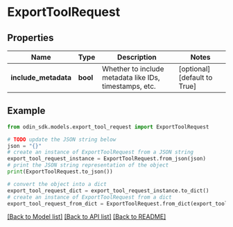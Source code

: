 # ExportToolRequest


## Properties

Name | Type | Description | Notes
------------ | ------------- | ------------- | -------------
**include_metadata** | **bool** | Whether to include metadata like IDs, timestamps, etc. | [optional] [default to True]

## Example

```python
from odin_sdk.models.export_tool_request import ExportToolRequest

# TODO update the JSON string below
json = "{}"
# create an instance of ExportToolRequest from a JSON string
export_tool_request_instance = ExportToolRequest.from_json(json)
# print the JSON string representation of the object
print(ExportToolRequest.to_json())

# convert the object into a dict
export_tool_request_dict = export_tool_request_instance.to_dict()
# create an instance of ExportToolRequest from a dict
export_tool_request_from_dict = ExportToolRequest.from_dict(export_tool_request_dict)
```
[[Back to Model list]](../README.md#documentation-for-models) [[Back to API list]](../README.md#documentation-for-api-endpoints) [[Back to README]](../README.md)


